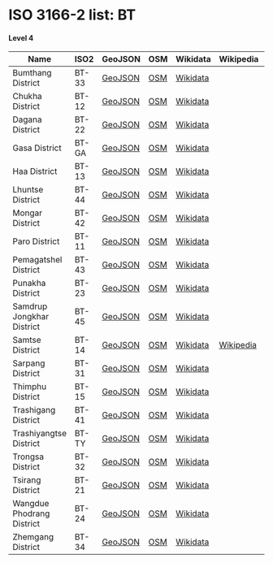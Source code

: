 # ISO 3166-2 list: BT


#### Level 4
Name | ISO2 | GeoJSON | OSM | Wikidata | Wikipedia | population 
--- | --- | --- | --- | --- | --- | --: 
Bumthang District | BT-33 | [GeoJSON](../../geojson/high/iso2/BT/BT-33.geojson) | [OSM](https://www.openstreetmap.org/relation/3899602) | [Wikidata](https://www.wikidata.org/wiki/Q463242) |  | 
Chukha District | BT-12 | [GeoJSON](../../geojson/high/iso2/BT/BT-12.geojson) | [OSM](https://www.openstreetmap.org/relation/3899603) | [Wikidata](https://www.wikidata.org/wiki/Q652754) |  | 
Dagana District | BT-22 | [GeoJSON](../../geojson/high/iso2/BT/BT-22.geojson) | [OSM](https://www.openstreetmap.org/relation/3899605) | [Wikidata](https://www.wikidata.org/wiki/Q735146) |  | 18,222
Gasa District | BT-GA | [GeoJSON](../../geojson/high/iso2/BT/BT-GA.geojson) | [OSM](https://www.openstreetmap.org/relation/3899606) | [Wikidata](https://www.wikidata.org/wiki/Q578294) |  | 
Haa District | BT-13 | [GeoJSON](../../geojson/high/iso2/BT/BT-13.geojson) | [OSM](https://www.openstreetmap.org/relation/3899607) | [Wikidata](https://www.wikidata.org/wiki/Q754448) |  | 
Lhuntse District | BT-44 | [GeoJSON](../../geojson/high/iso2/BT/BT-44.geojson) | [OSM](https://www.openstreetmap.org/relation/3899608) | [Wikidata](https://www.wikidata.org/wiki/Q598793) |  | 
Mongar District | BT-42 | [GeoJSON](../../geojson/high/iso2/BT/BT-42.geojson) | [OSM](https://www.openstreetmap.org/relation/3899609) | [Wikidata](https://www.wikidata.org/wiki/Q389734) |  | 
Paro District | BT-11 | [GeoJSON](../../geojson/high/iso2/BT/BT-11.geojson) | [OSM](https://www.openstreetmap.org/relation/3899610) | [Wikidata](https://www.wikidata.org/wiki/Q652784) |  | 
Pemagatshel District | BT-43 | [GeoJSON](../../geojson/high/iso2/BT/BT-43.geojson) | [OSM](https://www.openstreetmap.org/relation/3899611) | [Wikidata](https://www.wikidata.org/wiki/Q167279) |  | 
Punakha District | BT-23 | [GeoJSON](../../geojson/high/iso2/BT/BT-23.geojson) | [OSM](https://www.openstreetmap.org/relation/3899612) | [Wikidata](https://www.wikidata.org/wiki/Q587062) |  | 
Samdrup Jongkhar District | BT-45 | [GeoJSON](../../geojson/high/iso2/BT/BT-45.geojson) | [OSM](https://www.openstreetmap.org/relation/3899613) | [Wikidata](https://www.wikidata.org/wiki/Q728929) |  | 
Samtse District | BT-14 | [GeoJSON](../../geojson/high/iso2/BT/BT-14.geojson) | [OSM](https://www.openstreetmap.org/relation/3899614) | [Wikidata](https://www.wikidata.org/wiki/Q728917) | [Wikipedia](http://en.wikipedia.org/wiki/en%3ASamtse%20District) | 
Sarpang District | BT-31 | [GeoJSON](../../geojson/high/iso2/BT/BT-31.geojson) | [OSM](https://www.openstreetmap.org/relation/3899615) | [Wikidata](https://www.wikidata.org/wiki/Q728947) |  | 
Thimphu District | BT-15 | [GeoJSON](../../geojson/high/iso2/BT/BT-15.geojson) | [OSM](https://www.openstreetmap.org/relation/3899616) | [Wikidata](https://www.wikidata.org/wiki/Q254889) |  | 
Trashigang District | BT-41 | [GeoJSON](../../geojson/high/iso2/BT/BT-41.geojson) | [OSM](https://www.openstreetmap.org/relation/3899617) | [Wikidata](https://www.wikidata.org/wiki/Q652773) |  | 
Trashiyangtse District | BT-TY | [GeoJSON](../../geojson/high/iso2/BT/BT-TY.geojson) | [OSM](https://www.openstreetmap.org/relation/3899618) | [Wikidata](https://www.wikidata.org/wiki/Q600200) |  | 
Trongsa District | BT-32 | [GeoJSON](../../geojson/high/iso2/BT/BT-32.geojson) | [OSM](https://www.openstreetmap.org/relation/3899619) | [Wikidata](https://www.wikidata.org/wiki/Q728938) |  | 
Tsirang District | BT-21 | [GeoJSON](../../geojson/high/iso2/BT/BT-21.geojson) | [OSM](https://www.openstreetmap.org/relation/3899620) | [Wikidata](https://www.wikidata.org/wiki/Q728922) |  | 
Wangdue Phodrang District | BT-24 | [GeoJSON](../../geojson/high/iso2/BT/BT-24.geojson) | [OSM](https://www.openstreetmap.org/relation/3899621) | [Wikidata](https://www.wikidata.org/wiki/Q728933) |  | 
Zhemgang District | BT-34 | [GeoJSON](../../geojson/high/iso2/BT/BT-34.geojson) | [OSM](https://www.openstreetmap.org/relation/3899622) | [Wikidata](https://www.wikidata.org/wiki/Q197564) |  | 
